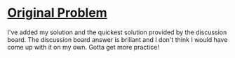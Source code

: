 # [Original Problem](https://leetcode.com/problems/find-all-numbers-disappeared-in-an-array/#/description)

I've added my solution and the quickest solution provided by the discussion board. The discussion board answer is briliant and I don't think I would have come up with it on my own. Gotta get more practice!
